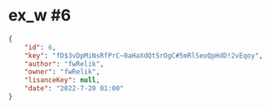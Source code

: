 
# ex_w #6
                
```JSON
{
    "id": 6,
    "key": "fD$3vDpMiNsRfPrC~0aHaXdQtSrOgC#5mRlSeoQpHdD!2vEqoy",
    "author": "fwRelik",
    "owner": "fwRelik",
    "lisanceKey": null,
    "date": "2022-7-20 01:00"
}
```
